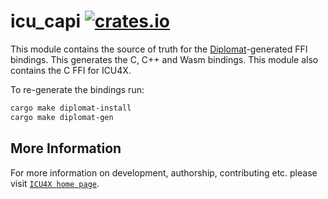 # icu_capi [![crates.io](http://meritbadge.herokuapp.com/icu_capi)](https://crates.io/crates/icu_capi)

This module contains the source of truth for the [Diplomat](https://github.com/rust-diplomat/diplomat)-generated
FFI bindings. This generates the C, C++ and Wasm bindings. This module also contains the C
FFI for ICU4X.

To re-generate the bindings run:

```sh
cargo make diplomat-install
cargo make diplomat-gen
```


## More Information

For more information on development, authorship, contributing etc. please visit [`ICU4X home page`](https://github.com/unicode-org/icu4x).
